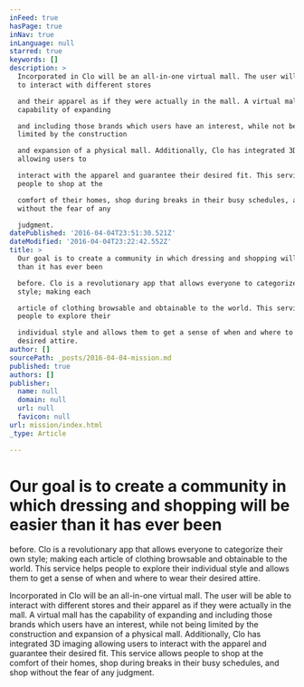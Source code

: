 ```yaml
---
inFeed: true
hasPage: true
inNav: true
inLanguage: null
starred: true
keywords: []
description: >
  Incorporated in Clo will be an all-in-one virtual mall. The user will be able
  to interact with different stores

  and their apparel as if they were actually in the mall. A virtual mall has the
  capability of expanding

  and including those brands which users have an interest, while not being
  limited by the construction

  and expansion of a physical mall. Additionally, Clo has integrated 3D imaging
  allowing users to

  interact with the apparel and guarantee their desired fit. This service allows
  people to shop at the

  comfort of their homes, shop during breaks in their busy schedules, and shop
  without the fear of any

  judgment.
datePublished: '2016-04-04T23:51:30.521Z'
dateModified: '2016-04-04T23:22:42.552Z'
title: >
  Our goal is to create a community in which dressing and shopping will be easier
  than it has ever been

  before. Clo is a revolutionary app that allows everyone to categorize their own
  style; making each

  article of clothing browsable and obtainable to the world. This service helps
  people to explore their

  individual style and allows them to get a sense of when and where to wear their
  desired attire.
author: []
sourcePath: _posts/2016-04-04-mission.md
published: true
authors: []
publisher:
  name: null
  domain: null
  url: null
  favicon: null
url: mission/index.html
_type: Article

---
```

# Our goal is to create a community in which dressing and shopping will be easier than it has ever been
before. Clo is a revolutionary app that allows everyone to categorize their own style; making each
article of clothing browsable and obtainable to the world. This service helps people to explore their
individual style and allows them to get a sense of when and where to wear their desired attire.

Incorporated in Clo will be an all-in-one virtual mall. The user will be able to interact with different stores
and their apparel as if they were actually in the mall. A virtual mall has the capability of expanding
and including those brands which users have an interest, while not being limited by the construction
and expansion of a physical mall. Additionally, Clo has integrated 3D imaging allowing users to
interact with the apparel and guarantee their desired fit. This service allows people to shop at the
comfort of their homes, shop during breaks in their busy schedules, and shop without the fear of any
judgment.